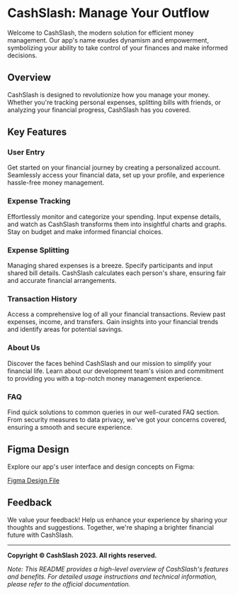 # CashSlash: Manage Your Outflow


Welcome to CashSlash, the modern solution for efficient money management. Our app's name exudes dynamism and empowerment, symbolizing your ability to take control of your finances and make informed decisions.

## Overview

CashSlash is designed to revolutionize how you manage your money. Whether you're tracking personal expenses, splitting bills with friends, or analyzing your financial progress, CashSlash has you covered.

## Key Features

### User Entry

Get started on your financial journey by creating a personalized account. Seamlessly access your financial data, set up your profile, and experience hassle-free money management.

### Expense Tracking

Effortlessly monitor and categorize your spending. Input expense details, and watch as CashSlash transforms them into insightful charts and graphs. Stay on budget and make informed financial choices.

### Expense Splitting

Managing shared expenses is a breeze. Specify participants and input shared bill details. CashSlash calculates each person's share, ensuring fair and accurate financial arrangements.

### Transaction History

Access a comprehensive log of all your financial transactions. Review past expenses, income, and transfers. Gain insights into your financial trends and identify areas for potential savings.

### About Us

Discover the faces behind CashSlash and our mission to simplify your financial life. Learn about our development team's vision and commitment to providing you with a top-notch money management experience.

### FAQ

Find quick solutions to common queries in our well-curated FAQ section. From security measures to data privacy, we've got your concerns covered, ensuring a smooth and secure experience.

## Figma Design

Explore our app's user interface and design concepts on Figma:

[Figma Design File](https://www.figma.com/file/TWf0CMbzbTwFCOwt8ZVo0I/CashSlash-android-App?type=design&node-id=0%3A1&mode=design&t=ugrbXrlOFwIE0qB6-1)



## Feedback

We value your feedback! Help us enhance your experience by sharing your thoughts and suggestions. Together, we're shaping a brighter financial future with CashSlash.

---
**Copyright © CashSlash 2023. All rights reserved.**

*Note: This README provides a high-level overview of CashSlash's features and benefits. For detailed usage instructions and technical information, please refer to the official documentation.*





